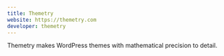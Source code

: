 ```yaml
---
title: Themetry
website: https://themetry.com
developer: themetry
---
```

Themetry makes WordPress themes with mathematical precision to detail.
